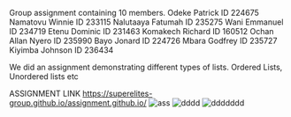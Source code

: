 Group assignment containing 10 members.
Odeke Patrick ID 224675
Namatovu Winnie ID 233115
Nalutaaya Fatumah ID 235275
Wani Emmanuel ID 234719
Etenu Dominic ID 231463
Komakech Richard ID 160512
Ochan Allan Nyero ID 235990
Bayo Jonard ID 224726
Mbara Godfrey ID 235727
Kiyimba Johnson ID 236434

We did an assignment demonstrating different types of lists. Ordered Lists, Unordered lists etc

ASSIGNMENT LINK https://superelites-group.github.io/assignment.github.io/
![ass](https://github.com/user-attachments/assets/b033780b-4788-4a41-984d-b8d4b91208a5)
![dddd](https://github.com/user-attachments/assets/cabb1dc4-2105-46ff-a454-3d73eb8234c1)
![ddddddd](https://github.com/user-attachments/assets/92583214-bf5e-46d4-80f6-eb4aed3afb3a)
